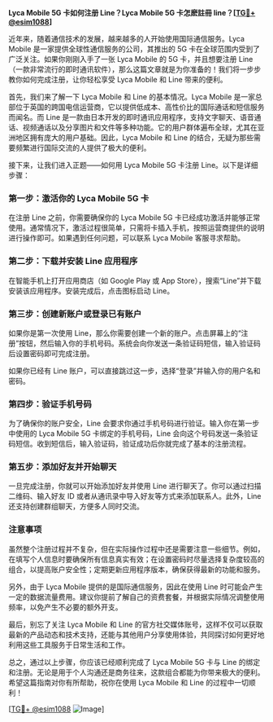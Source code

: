 **Lyca Mobile 5G 卡如何注册 Line？Lyca Mobile 5G 卡怎麽註冊 line？[[TG💪+ @esim1088](https://t.me/s/esim1088)]**

近年来，随着通信技术的发展，越来越多的人开始使用国际通信服务。Lyca Mobile 是一家提供全球性通信服务的公司，其推出的 5G 卡在全球范围内受到了广泛关注。如果你刚刚入手了一张 Lyca Mobile 的 5G 卡，并且想要注册 Line（一款非常流行的即时通讯软件），那么这篇文章就是为你准备的！我们将一步步教你如何完成注册，让你轻松享受 Lyca Mobile 和 Line 带来的便利。

首先，我们来了解一下 Lyca Mobile 和 Line 的基本情况。Lyca Mobile 是一家总部位于英国的跨国电信运营商，它以提供低成本、高性价比的国际通话和短信服务而闻名。而 Line 是一款由日本开发的即时通讯应用程序，支持文字聊天、语音通话、视频通话以及分享图片和文件等多种功能。它的用户群体遍布全球，尤其在亚洲地区拥有庞大的用户基础。因此，Lyca Mobile 和 Line 的结合，无疑为那些需要频繁进行国际交流的人提供了极大的便利。

接下来，让我们进入正题——如何用 Lyca Mobile 5G 卡注册 Line。以下是详细步骤：

### 第一步：激活你的 Lyca Mobile 5G 卡

在注册 Line 之前，你需要确保你的 Lyca Mobile 5G 卡已经成功激活并能够正常使用。通常情况下，激活过程很简单，只需将卡插入手机，按照运营商提供的说明进行操作即可。如果遇到任何问题，可以联系 Lyca Mobile 客服寻求帮助。

### 第二步：下载并安装 Line 应用程序

在智能手机上打开应用商店（如 Google Play 或 App Store），搜索“Line”并下载安装该应用程序。安装完成后，点击图标启动 Line。

### 第三步：创建新账户或登录已有账户

如果你是第一次使用 Line，那么你需要创建一个新的账户。点击屏幕上的“注册”按钮，然后输入你的手机号码。系统会向你发送一条验证码短信，输入验证码后设置密码即可完成注册。

如果你已经有 Line 账户，可以直接跳过这一步，选择“登录”并输入你的用户名和密码。

### 第四步：验证手机号码

为了确保你的账户安全，Line 会要求你通过手机号码进行验证。输入你在第一步中使用的 Lyca Mobile 5G 卡绑定的手机号码，Line 会向这个号码发送一条验证码短信。收到短信后，输入验证码，验证成功后你就完成了基本的注册流程。

### 第五步：添加好友并开始聊天

一旦完成注册，你就可以开始添加好友并使用 Line 进行聊天了。你可以通过扫描二维码、输入好友 ID 或者从通讯录中导入好友等方式来添加联系人。此外，Line 还支持创建群组聊天，方便多人同时交流。

### 注意事项

虽然整个注册过程并不复杂，但在实际操作过程中还是需要注意一些细节。例如，在填写个人信息时要确保所有信息真实有效；在设置密码时尽量选择复杂度较高的组合，以提高账户安全性；定期更新应用程序版本，确保获得最新的功能和服务。

另外，由于 Lyca Mobile 提供的是国际通信服务，因此在使用 Line 时可能会产生一定的数据流量费用。建议你提前了解自己的资费套餐，并根据实际情况调整使用频率，以免产生不必要的额外开支。

最后，别忘了关注 Lyca Mobile 和 Line 的官方社交媒体账号，这样不仅可以获取最新的产品动态和技术支持，还能与其他用户分享使用体验，共同探讨如何更好地利用这些工具服务于日常生活和工作。

总之，通过以上步骤，你应该已经顺利完成了 Lyca Mobile 5G 卡与 Line 的绑定和注册。无论是用于个人沟通还是商务往来，这款组合都能为你带来极大的便利。希望这篇指南对你有所帮助，祝你在使用 Lyca Mobile 和 Line 的过程中一切顺利！

[[TG💪+ @esim1088](https://t.me/s/esim1088) ![Image](https://i.postimg.cc/4NQfJmqS/Snipaste-2025-05-13-00-14-12.png)]